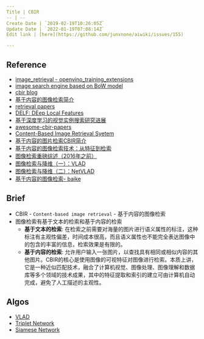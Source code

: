 ```yaml
---
Title | CBIR
-- | --
Create Date | `2019-02-19T10:26:05Z`
Update Date | `2022-01-19T07:08:14Z`
Edit link | [here](https://github.com/junxnone/aiwiki/issues/155)

---
```

## Reference

- [image_retrieval - openvino_training_extensions](https://github.com/opencv/openvino_training_extensions/tree/develop/tensorflow_toolkit/image_retrieval)
- [ image search engine based on BoW model](https://github.com/willard-yuan/py-cbir-image-search-engine)
- [cbir blog](http://yongyuan.name/blog/)
- [基于内容的图像检索简介](https://shawya-sxx.github.io/blog/image-retrieval-introduction.html)
- [retrieval papers](https://github.com/deepinsight/deepinsight.github.io/blob/master/_posts/deep_learning/2017-05-08-retrieval.md)
- [DELF: DEep Local Features](https://github.com/tensorflow/models/tree/master/research/delf)
- [基于深度学习的视觉实例搜索研究进展](https://zhuanlan.zhihu.com/p/22265265)
- [awesome-cbir-papers](https://github.com/willard-yuan/awesome-cbir-papers)
- [Content-Based Image Retrieval Syetem](https://github.com/meng1994412/CBIR)
- [基于内容的图片检索CBIR简介](http://www.cvvision.cn/6963.html)
- [基于内容的图像检索技术：从特征到检索](https://zhuanlan.zhihu.com/p/46735159)
- [图像检索重磅综述（2016年之前）](https://blog.csdn.net/TTdreamloong/article/details/80991161)
- [图像检索与降维（一）：VLAD](https://blog.csdn.net/LiGuang923/article/details/85416407)
- [图像检索与降维（二）：NetVLAD](https://blog.csdn.net/LiGuang923/article/details/85470289)
- [基于内容的图像检索- baike](https://baike.baidu.com/item/%E5%9F%BA%E4%BA%8E%E5%86%85%E5%AE%B9%E7%9A%84%E5%9B%BE%E5%83%8F%E6%A3%80%E7%B4%A2/10506348?fr=aladdin)


## Brief
- CBIR - `Content-based image retrieval` - 基于内容的图像检索
- 图像检索有基于文本的检索和基于内容的检索
  - **基于文本的检索**: 在检索之前需要对海量的图片进行语义属性的标注，这种标注有主观性偏差，时间成本很高，而且语义属性也不能完全表达图像中的包含的丰富的信息，检索效果是有限的。
  - **基于内容的检索**: 允许用户输入一张图片，以查找具有相同或相似内容的其他图片。CBIR的核心是使用图像的可视特征对图像进行检索。本质上讲，它是一种近似匹配技术，融合了计算机视觉、图像处理、图像理解和数据库等多个领域的技术成果，其中的特征提取和索引的建立可由计算机自动完成，避免了人工描述的主观性。


## Algos

- [VLAD](/VLAD)
- [Triplet Network](/Triplet_Network)
- [Siamese Network](/Siamese_Network)
